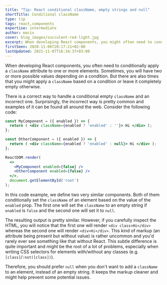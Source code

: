 ```yaml
---
title: "Tip: React conditional className, empty strings and null"
shortTitle: Conditional className
type: tip
tags: react,components
expertise: intermediate
author: maciv
cover: blog_images/succulent-red-light.jpg
excerpt: When developing React components, you might often need to conditionally apply a className. Learn how to handle empty classNames correctly using this handy tip.
firstSeen: 2020-11-06T20:17:21+02:00
lastUpdated: 2021-11-07T16:34:37+03:00
---
```


When developing React components, you often need to conditionally apply a `className` attribute to one or more elements. Sometimes, you will have two or more possible values depending on a condition. But there are also times that you might apply a `className` based on a condition or leave it completely empty otherwise.

There is a correct way to handle a conditional empty `className` and an incorrect one. Surprisingly, the incorrect way is pretty common and examples of it can be found all around the web. Consider the following code:

```jsx
const MyComponent = ({ enabled }) => {
  return ( <div className={enabled ? 'enabled' : ''}> Hi </div> );
};

const OtherComponent = ({ enabled }) => {
  return ( <div className={enabled ? 'enabled' : null}> Hi </div> );
};

ReactDOM.render(
  <>
    <MyComponent enabled={false} />
    <OtherComponent enabled={false} />
  </>,
  document.getElementById('root')
);
```

In this code example, we define two very similar components. Both of them conditionally set the `className` of an element based on the value of the `enabled` prop. The first one will set the `className` to an empty string if `enabled` is `false` and the second one will set it to `null`.

The resulting output is pretty similar. However, if you carefully inspect the HTML, you will notice that the first one will render `<div class>Hi</div>` whereas the second one will render `<div>Hi</div>`. This kind of markup (an attribute being present but without value) is rather uncommon and you'd rarely ever see something like that without React. This subtle difference is quite important and might be the root of a lot of problems, especially when writing CSS selectors for elements with/without any classes (e.g. `[class]`/`:not([class])`).

Therefore, you should prefer `null` when you don't want to add a `className` to an element, instead of an empty string. It keeps the markup cleaner and might help prevent some potential issues.
